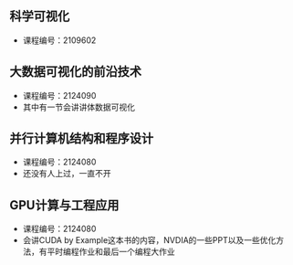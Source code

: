 ## 科学可视化
- 课程编号：2109602

## 大数据可视化的前沿技术
- 课程编号：2124090
- 其中有一节会讲讲体数据可视化

## 并行计算机结构和程序设计
- 课程编号：2124080
- 还没有人上过，一直不开

## GPU计算与工程应用
- 课程编号：2124080
- 会讲CUDA by Example这本书的内容，NVDIA的一些PPT以及一些优化方法，有平时编程作业和最后一个编程大作业
